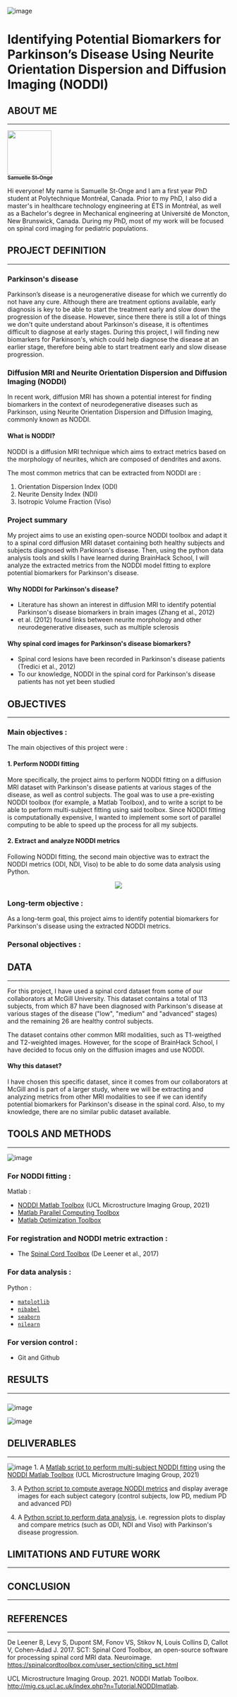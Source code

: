 ![image](https://github.com/brainhack-school2023/st-onge_project/assets/57685132/f10c8f2a-a5e3-40e4-bcef-8d99f204dfec)


# Identifying Potential Biomarkers for Parkinson’s Disease Using Neurite Orientation Dispersion and Diffusion Imaging (NODDI) 

## ABOUT ME 
---
<a href="https://github.com/samuellestonge">
   <img src="https://avatars.githubusercontent.com/u/57685132?v=4" width="100px;" alt=""/>
   <br /><sub><b>Samuelle St-Onge </b></sub>
</a>

Hi everyone! My name is Samuelle St-Onge and I am a first year PhD student at Polytechnique Montréal, Canada. Prior to my PhD, I also did a master's in healthcare technology engineering at ÉTS in Montréal, as well as a Bachelor's degree in Mechanical engineering at Université de Moncton, New Brunswick, Canada. During my PhD, most of my work will be focused on spinal cord imaging for pediatric populations. 

## PROJECT DEFINITION
---
### Parkinson's disease
Parkinson’s disease is a neurogenerative disease for which we currently do not have any cure. Although there are treatment options available, early diagnosis is key to be able to start the treatment early and slow down the progression of the disease. However, since there there is still a lot of things we don't quite understand about Parkinson's disease, it is oftentimes difficult to diagnose at early stages. During this project, I will finding new biomarkers for Parkinson's, which could help diagnose the disease at an earlier stage, therefore being able to start treatment early and slow disease progression. 

### Diffusion MRI and Neurite Orientation Dispersion and Diffusion Imaging (NODDI)
In recent work, diffusion MRI has shown a potential interest for finding biomarkers in the context of neurodegenerative diseases such as Parkinson, using Neurite Orientation Dispersion and Diffusion Imaging, commonly known as NODDI.  

#### What is NODDI? 
NODDI is a diffusion MRI technique which aims to extract metrics based on the morphology of neurites, which are composed of dendrites and axons. 

The most common metrics that can be extracted from NODDI are : 

1. Orientation Dispersion Index (ODI)
2. Neurite Density Index (NDI) 
3. Isotropic Volume Fraction (Viso) 

### Project summary 
My project aims to use an existing open-source NODDI toolbox and adapt it to a spinal cord diffusion MRI dataset containing both healthy subjects and subjects diagnosed with Parkinson's disease. Then, using the python data analysis tools and skills I have learned during BrainHack School, I will analyze the extracted metrics from the NODDI model fitting to explore potential biomarkers for Parkinson's disease.

#### Why NODDI for Parkinson's disease?
- Literature has shown an interest in diffusion MRI to identify potential Parkinson's disease biomarkers in brain images (Zhang et al., 2012)
- et al. (2012) found links between neurite morphology and other neurodegenerative diseases, such as multiple sclerosis

#### Why spinal cord images for Parkinson's disease biomarkers? 
- Spinal cord lesions have been recorded in Parkinson's disease patients (Tredici et al., 2012)
- To our knowledge, NODDI in the spinal cord for Parkinson's disease patients has not yet been studied

## OBJECTIVES
---
### Main objectives : 
The main objectives of this project were :

#### 1. Perform NODDI fitting

More specifically, the project aims to perform NODDI fitting on a diffusion MRI dataset with Parkinson's disease patients at various stages of the disease, as well as control subjects. The goal was to use a pre-existing NODDI toolbox (for example, a Matlab Toolbox), and to write a script to be able to perform multi-subject fitting using said toolbox. Since NODDI fitting is computationally expensive, I wanted to implement some sort of parallel computing to be able to speed up the process for all my subjects. 

#### 2. Extract and analyze NODDI metrics

Following NODDI fitting, the second main objective was to extract the NODDI metrics (ODI, NDI, Viso) to be able to do some data analysis using Python. 

<p align="center">
  <img src="https://github.com/brainhack-school2023/st-onge_project/assets/57685132/f727afd4-ffea-4ed1-b612-e2a47e3fae12">
</p>

### Long-term objective :

As a long-term goal, this project aims to identify potential biomarkers for Parkinson's disease using the extracted NODDI metrics.

### Personal objectives : 


## DATA
---
For this project, I have used a spinal cord dataset from some of our collaborators at McGill University. This dataset contains a total of 113 subjects, from which 87 have been diagnosed with Parkinson's disease at various stages of the disease ("low", "medium" and "advanced" stages) and the remaining 26 are healthy control subjects. 

The dataset contains other common MRI modalities, such as T1-weigthed and T2-weighted images. However, for the scope of BrainHack School, I have decided to focus only on the diffusion images and use NODDI.

#### Why this dataset?
I have chosen this specific dataset, since it comes from our collaborators at McGill and is part of a larger study, where we will be extracting and analyzing metrics from other MRI modalities to see if we can identify potential biomarkers for Parkinson's disease in the spinal cord. Also, to my knowledge, there are no similar public dataset available. 

## TOOLS AND METHODS
---


![image](https://github.com/brainhack-school2023/st-onge_project/assets/57685132/0583b4c0-5d8c-40b5-9adf-4d2d486674bb)

### For NODDI fitting :
Matlab : 
- [NODDI Matlab Toolbox](http://mig.cs.ucl.ac.uk/index.php?n=Tutorial.NODDImatlab) (UCL Microstructure Imaging Group, 2021)
- [Matlab Parallel Computing Toolbox](https://www.mathworks.com/products/parallel-computing.html)
- [Matlab Optimization Toolbox](https://www.mathworks.com/products/optimization.html)

### For registration and NODDI metric extraction : 
- The [Spinal Cord Toolbox](https://spinalcordtoolbox.com/) (De Leener et al., 2017)

### For data analysis : 
Python :
- [`matplotlib`](https://matplotlib.org/)
- [`nibabel`](https://nipy.org/nibabel/)
- [`seaborn`](https://seaborn.pydata.org/)
- [`nilearn`](https://nilearn.github.io/stable/index.html)

### For version control : 
- Git and Github


## RESULTS
---

### 
![image](https://github.com/brainhack-school2023/st-onge_project/assets/57685132/0b405e5a-7c3e-4be9-910f-094f86cf158f)




![image](https://github.com/brainhack-school2023/st-onge_project/assets/57685132/0e7c4d10-4bf0-4861-8fed-dd1711cfdb34)




## DELIVERABLES
---

![image](https://github.com/brainhack-school2023/st-onge_project/assets/57685132/df7ba82c-80ad-4866-999b-17d345ad6bdc) 1. A [Matlab script to perform multi-subject NODDI fitting](https://github.com/brainhack-school2023/st-onge_project/blob/main/scripts/NODDI_multi-subject_fitting.m) using the [NODDI Matlab Toolbox](http://mig.cs.ucl.ac.uk/index.php?n=Tutorial.NODDImatlab) (UCL Microstructure Imaging Group, 2021) 

3. A [Python script to compute average NODDI metrics](https://github.com/brainhack-school2023/st-onge_project/blob/main/scripts/average_image_metrics.py) and display average images for each subject category (control subjects, low PD, medium PD and advanced PD)

5. A [Python script to perform data analysis](https://github.com/brainhack-school2023/st-onge_project/blob/main/scripts/data_analysis_NODDI_metrics.py), i.e. regression plots to display and compare metrics (such as ODI, NDI and Viso) with Parkinson's disease progression. 



## LIMITATIONS AND FUTURE WORK
---


## CONCLUSION
---


## REFERENCES
---

De Leener B, Levy S, Dupont SM, Fonov VS, Stikov N, Louis Collins D, Callot V, Cohen-Adad J. 2017. SCT: Spinal Cord Toolbox, an open-source software for processing spinal cord MRI data. Neuroimage. <https://spinalcordtoolbox.com/user_section/citing_sct.html>

UCL Microstructure Imaging Group. 2021. NODDI Matlab Toolbox. <http://mig.cs.ucl.ac.uk/index.php?n=Tutorial.NODDImatlab>.

